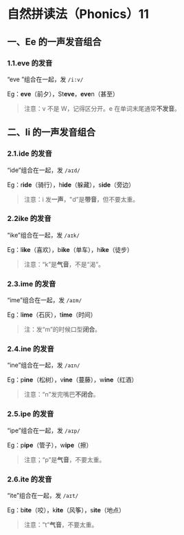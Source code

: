 # 自然拼读法（Phonics）11

## 一、Ee 的一声发音组合

### 1.1.eve 的发音

“eve ”组合在一起，发 `/i:v/`

Eg：**eve**（前夕），St**eve**，**eve**n（甚至）

> 注意：v 不是 W，记得区分开。e 在单词末尾通常**不发音**。

## 二、Ii 的一声发音组合

### 2.1.ide 的发音

“ide”组合在一起，发 `/aɪd/`

Eg：r**ide**（骑行），h**ide**（躲藏），s**ide**（旁边）

> 注意：i 发**一声**，"d”是**带音**，但不要太重。

### 2.2ike 的发音

“ike”组合在一起，发 `/aɪk/`

Eg：l**ike**（喜欢），b**ike**（单车），h**ike**（徒步）

> 注意：“k”是**气音**，不是“渴”。

### 2.3.ime 的发音

“ime”组合在一起，发 `/aɪm/`

Eg：l**ime**（石灰），t**ime**（时间）

> 注：发“m”的时候口型**闭合**。

### 2.4.ine 的发音

“ine”组合在一起，发 `/aɪn/`

Eg：p**ine**（松树），v**ine**（蔓藤），w**ine**（红酒）

> 注意：“n”发完嘴巴**不闭合**。

### 2.5.ipe 的发音

“ipe”组合在一起，发 `/aɪp/`

Eg：p**ipe**（管子），w**ipe**（擦）

> 注意；“p”是**气音**，不要太重。

### 2.6.ite 的发音

“ite”组合在一起，发 `/aɪt/`

Eg：b**ite**（咬），k**ite**（风筝），s**ite**（地点）

> 注意：”t”**气音**，不要太重。

